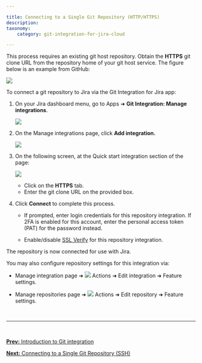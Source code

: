```yaml
---

title: Connecting to a Single Git Repository (HTTP/HTTPS)
description:
taxonomy:
    category: git-integration-for-jira-cloud

---
```


This process requires an existing git host repository. Obtain the **HTTPS** git clone URL from the repository home of your git host service. The figure below is an example from GitHub:

![](/wp-content/uploads/gij-github-single-repo-demo-clone-url.png)


To connect a git repository to Jira via the Git Integration for Jira app:

1.  On your Jira dashboard menu, go to Apps ➜ **Git Integration: Manage integrations**.

    ![](/wp-content/uploads/gij-gitcloud-jira-apps-manage-integrations-sel.png)

2.  On the Manage integrations page, click **Add integration.**

    ![](/wp-content/uploads/gij-gitcloud-managed-ui-webhook-idx-setup.png)

3.  On the following screen, at the Quick start integration section of the page:

    ![](/wp-content/uploads/gij-gitcloud-managed-ui-single-repo-sel-https.png)

    *   Click on the **HTTPS** tab.
    *   Enter the git clone URL on the provided box.

4.  Click **Connect** to complete this process.

    *   If prompted, enter login credentials for this repository integration. If 2FA is enabled for this account, enter the personal access token (PAT) for the password instead.

    *   Enable/disable [SSL Verify](/git-integration-for-jira-cloud/ssl-verify-gij-cloud) for this repository integration.

The repository is now connected for use with Jira.

You may also configure repository settings for this integration via:

*   Manage integration page ➜ ![](/wp-content/uploads/actions-icon.png) Actions ➜ Edit integration ➜ Feature settings.

*   Manage repositories page ➜ ![](/wp-content/uploads/actions-icon.png) Actions ➜ Edit repository ➜ Feature settings.

&nbsp;
* * *
&nbsp;

[**Prev:** Introduction to Git integration](/git-integration-for-jira-cloud/introduction-to-git-integration-gij-cloud)

[**Next:** Connecting to a Single Git Repository (SSH)](/git-integration-for-jira-cloud/connecting-to-a-single-git-repository-ssh-gij-cloud)

